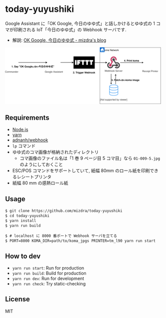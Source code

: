 # today-yuyushiki

Google Assistant に「OK Google, 今日のゆゆ式」と話しかけるとゆゆ式の 1 コマが印刷される IoT「今日のゆゆ式」の Webhook サーバです.

- 解説: [OK Google, 今日のゆゆ式 - mizdra's blog](https://www.mizdra.net/entry/2019/12/22/002822)

<center>

![アーキテクチャ図](static/architecture.svg)

</center>

## Requirements

- [Node.js](https://nodejs.org)
- [yarn](https://yarnpkg.com)
- [adnanh/webhook](https://github.com/adnanh/webhook)
- `lp` コマンド
- ゆゆ式のコマ画像が格納されたディレクトリ
  - コマ画像のファイル名は「1 巻 9 ページ目 5 コマ目」なら `01-009-5.jpg` のようにしておくこと
- ESC/POS コマンドをサポートしていて, 紙幅 80mm のロール紙を印刷できるレシートプリンタ
- 紙幅 80 mm の感熱ロール紙

## Usage

```console
$ git clone https://github.com/mizdra/today-yuyushiki
$ cd today-yuyushiki
$ yarn install
$ yarn run build

$ # localhost に 8000 番ポートで Webhook サーバを立てる
$ PORT=8000 KOMA_DIR=path/to/koma_jpgs PRINTER=tm_l90 yarn run start
```

## How to dev

- `yarn run start`: Run for production
- `yarn run build`: Build for production
- `yarn run dev`: Run for development
- `yarn run check`: Try static-checking

## License

MIT
